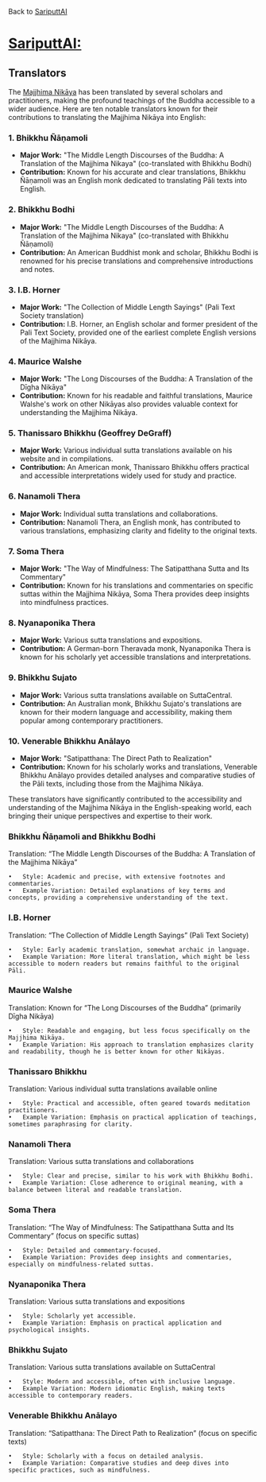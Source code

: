 Back to [SariputtAI](/index.md)

# [SariputtAI:](https://chatgpt.com/g/g-p25UYT2UR-sariputtai)

## Translators

The [Majjhima Nikāya](/MajjhimaNikāya/MajjhimaNikāya.md) has been translated by several scholars and practitioners, making the profound teachings of the Buddha accessible to a wider audience. Here are ten notable translators known for their contributions to translating the Majjhima Nikāya into English:

### 1. **Bhikkhu Ñāṇamoli**
- **Major Work:** "The Middle Length Discourses of the Buddha: A Translation of the Majjhima Nikaya" (co-translated with Bhikkhu Bodhi)
- **Contribution:** Known for his accurate and clear translations, Bhikkhu Ñāṇamoli was an English monk dedicated to translating Pāli texts into English.

### 2. **Bhikkhu Bodhi**
- **Major Work:** "The Middle Length Discourses of the Buddha: A Translation of the Majjhima Nikaya" (co-translated with Bhikkhu Ñāṇamoli)
- **Contribution:** An American Buddhist monk and scholar, Bhikkhu Bodhi is renowned for his precise translations and comprehensive introductions and notes.

### 3. **I.B. Horner**
- **Major Work:** "The Collection of Middle Length Sayings" (Pali Text Society translation)
- **Contribution:** I.B. Horner, an English scholar and former president of the Pali Text Society, provided one of the earliest complete English versions of the Majjhima Nikāya.

### 4. **Maurice Walshe**
- **Major Work:** "The Long Discourses of the Buddha: A Translation of the Dīgha Nikāya"
- **Contribution:** Known for his readable and faithful translations, Maurice Walshe's work on other Nikāyas also provides valuable context for understanding the Majjhima Nikāya.

### 5. **Thanissaro Bhikkhu (Geoffrey DeGraff)**
- **Major Work:** Various individual sutta translations available on his website and in compilations.
- **Contribution:** An American monk, Thanissaro Bhikkhu offers practical and accessible interpretations widely used for study and practice.

### 6. **Nanamoli Thera**
- **Major Work:** Individual sutta translations and collaborations.
- **Contribution:** Nanamoli Thera, an English monk, has contributed to various translations, emphasizing clarity and fidelity to the original texts.

### 7. **Soma Thera**
- **Major Work:** "The Way of Mindfulness: The Satipatthana Sutta and Its Commentary"
- **Contribution:** Known for his translations and commentaries on specific suttas within the Majjhima Nikāya, Soma Thera provides deep insights into mindfulness practices.

### 8. **Nyanaponika Thera**
- **Major Work:** Various sutta translations and expositions.
- **Contribution:** A German-born Theravada monk, Nyanaponika Thera is known for his scholarly yet accessible translations and interpretations.

### 9. **Bhikkhu Sujato**
- **Major Work:** Various sutta translations available on SuttaCentral.
- **Contribution:** An Australian monk, Bhikkhu Sujato's translations are known for their modern language and accessibility, making them popular among contemporary practitioners.

### 10. **Venerable Bhikkhu Anālayo**
- **Major Work:** "Satipatthana: The Direct Path to Realization"
- **Contribution:** Known for his scholarly works and translations, Venerable Bhikkhu Anālayo provides detailed analyses and comparative studies of the Pāli texts, including those from the Majjhima Nikāya.

These translators have significantly contributed to the accessibility and understanding of the Majjhima Nikāya in the English-speaking world, each bringing their unique perspectives and expertise to their work.

### Bhikkhu Ñāṇamoli and Bhikkhu Bodhi

Translation: “The Middle Length Discourses of the Buddha: A Translation of the Majjhima Nikāya”

	•	Style: Academic and precise, with extensive footnotes and commentaries.
	•	Example Variation: Detailed explanations of key terms and concepts, providing a comprehensive understanding of the text.

### I.B. Horner

Translation: “The Collection of Middle Length Sayings” (Pali Text Society)

	•	Style: Early academic translation, somewhat archaic in language.
	•	Example Variation: More literal translation, which might be less accessible to modern readers but remains faithful to the original Pāli.

### Maurice Walshe

Translation: Known for “The Long Discourses of the Buddha” (primarily Dīgha Nikāya)

	•	Style: Readable and engaging, but less focus specifically on the Majjhima Nikāya.
	•	Example Variation: His approach to translation emphasizes clarity and readability, though he is better known for other Nikāyas.

### Thanissaro Bhikkhu

Translation: Various individual sutta translations available online

	•	Style: Practical and accessible, often geared towards meditation practitioners.
	•	Example Variation: Emphasis on practical application of teachings, sometimes paraphrasing for clarity.

### Nanamoli Thera

Translation: Various sutta translations and collaborations

	•	Style: Clear and precise, similar to his work with Bhikkhu Bodhi.
	•	Example Variation: Close adherence to original meaning, with a balance between literal and readable translation.

### Soma Thera

Translation: “The Way of Mindfulness: The Satipatthana Sutta and Its Commentary” (focus on specific suttas)

	•	Style: Detailed and commentary-focused.
	•	Example Variation: Provides deep insights and commentaries, especially on mindfulness-related suttas.

### Nyanaponika Thera

Translation: Various sutta translations and expositions

	•	Style: Scholarly yet accessible.
	•	Example Variation: Emphasis on practical application and psychological insights.

### Bhikkhu Sujato

Translation: Various sutta translations available on SuttaCentral

	•	Style: Modern and accessible, often with inclusive language.
	•	Example Variation: Modern idiomatic English, making texts accessible to contemporary readers.

### Venerable Bhikkhu Anālayo

Translation: “Satipatthana: The Direct Path to Realization” (focus on specific texts)

	•	Style: Scholarly with a focus on detailed analysis.
	•	Example Variation: Comparative studies and deep dives into specific practices, such as mindfulness.


